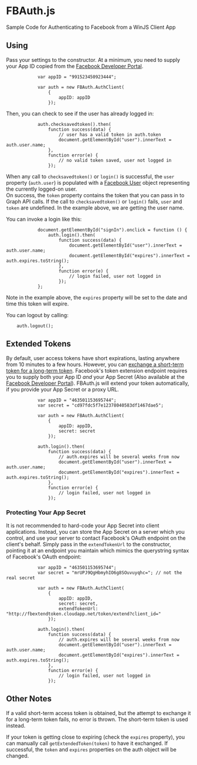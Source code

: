# FBAuth.js

Sample Code for Authenticating to Facebook from a WinJS Client App

## Using

Pass your settings to the constructor.  At a minimum, you need to supply your App ID copied from the [Facebook Developer Portal](https://developers.facebook.com/apps).

                var appID = "991523450923444";

                var auth = new FBAuth.AuthClient(
                    {
                        appID: appID
                    });

Then, you can check to see if the user has already logged in:

                auth.checksavedtoken().then(
                    function success(data) {
                        // user has a valid token in auth.token
                        document.getElementById("user").innerText = auth.user.name;
                    },
                    function error(e) {
                        // no valid token saved, user not logged in
                    });

When any call to `checksavedtoken()` or `login()` is successful, the `user` property (`auth.user`) is populated with a [Facebook User](https://developers.facebook.com/docs/reference/api/user/) object representing the currently logged-on user.  
On success, the `token` property contains the token that you can pass in to Graph API calls.  If the call to `checksavedtoken()` or `login()` fails, `user` and `token` are undefined.  In the example above, we are getting the user name.

You can invoke a login like this:

                document.getElementById("signIn").onclick = function () {
                    auth.login().then(
                        function success(data) {
                            document.getElementById("user").innerText = auth.user.name;
                            document.getElementById("expires").innerText = auth.expires.toString();
                        },
                        function error(e) {
                            // login failed, user not logged in
                        });
                };

Note in the example above, the `expires` property will be set to the date and time this token will expire.

You can logout by calling:

		auth.logout();

## Extended Tokens

By default, user access tokens have short expirations, lasting anywhere from 10 minutes to a few hours.  However, you can [exchange a short-term token for
a long-term token](https://developers.facebook.com/docs/howtos/login/extending-tokens/).  Facebook's token extension endpoint requires you to supply both
your App ID *and* your App Secret (Also available at the [Facebook Developer Portal](https://developers.facebook.com/apps)).  FBAuth.js will extend your token automatically, if you provide your App Secret or a proxy URL.

                var appID = "463501153695744";
                var secret = "cd97fdc5f7e12378040583df1467dae5";

                var auth = new FBAuth.AuthClient(
                    {
                        appID: appID,
                        secret: secret
                    });

                auth.login().then(
                    function success(data) {
                        // auth.expires will be several weeks from now
                        document.getElementById("user").innerText = auth.user.name;
                        document.getElementById("expires").innerText = auth.expires.toString();
                    },
                    function error(e) {
                        // login failed, user not logged in
                    });

### Protecting Your App Secret

It is not recommended to hard-code your App Secret into client applications.  Instead, you can store the App Secret on a server which you control, and
use your server to contact Facebook's OAuth endpoint on the client's behalf.  Simply pass in the `extendTokenUrl` to the constructor, pointing
it at an endpoint you maintain which mimics the querystring syntax of Facebook's OAuth endpoint:


                var appID = "463501153695744";
                var secret = "mrUPJ9QgHbmyhIO6g8SOuvuyqhc="; // not the real secret

                var auth = new FBAuth.AuthClient(
                    {
                        appID: appID,
                        secret: secret,
                        extendTokenUrl: "http://fbextendtoken.cloudapp.net/token/extend?client_id="
                    });

                auth.login().then(
                    function success(data) {
                        // auth.expires will be several weeks from now
                        document.getElementById("user").innerText = auth.user.name;
                        document.getElementById("expires").innerText = auth.expires.toString();
                    },
                    function error(e) {
                        // login failed, user not logged in
                    });

## Other Notes

If a valid short-term access token is obtained, but the attempt to exchange it for a long-term token fails, no error is thrown.  The short-term token is used instead.

If your token is getting close to expiring (check the `expires` property), you can manually call `getExtendedToken(token)` to have it exchanged.  If
successful, the `token` and `expires` properties on the auth object will be changed.